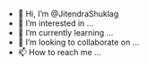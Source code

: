 - 👋 Hi, I’m @JitendraShuklag
- 👀 I’m interested in ...
- 🌱 I’m currently learning ...
- 💞️ I’m looking to collaborate on ...
- 📫 How to reach me ...

<!---
JitendraShuklag/JitendraShuklag is a ✨ special ✨ repository because its `README.md` (this file) appears on your GitHub profile.
You can click the Preview link to take a look at your changes.
--->
